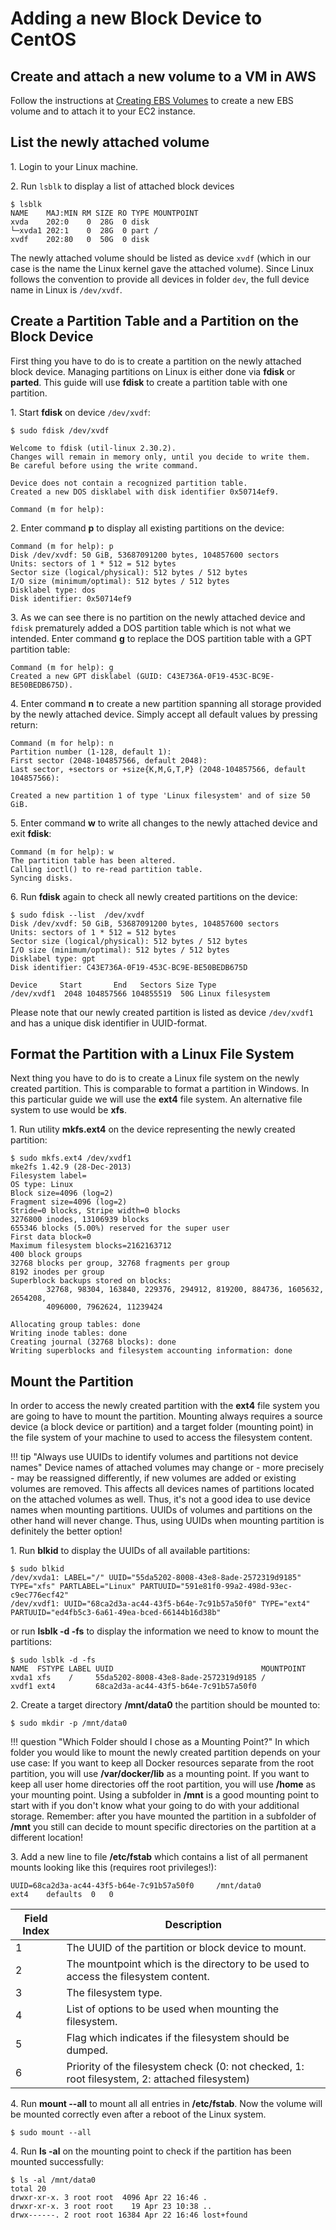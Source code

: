 # Adding a new Block Device to CentOS

## Create and attach a new volume to a VM in AWS

Follow the instructions at [Creating EBS Volumes](../aws/ebs/ebs_create_volume.md) to create a new EBS volume and to attach it to your EC2 instance.

## List the newly attached volume 

1\. Login to your Linux machine.

2\. Run `lsblk` to display a list of attached block devices

```shell
$ lsblk
NAME    MAJ:MIN RM SIZE RO TYPE MOUNTPOINT
xvda    202:0    0  28G  0 disk
└─xvda1 202:1    0  28G  0 part /
xvdf    202:80   0  50G  0 disk
```

The newly attached volume should be listed as device `xvdf` (which in our case is the name the Linux kernel gave
 the attached volume). Since Linux follows the convention to provide all devices in folder `dev`, the full device name in Linux is `/dev/xvdf`.
 
## Create a Partition Table and a Partition on the Block Device 

First thing you have to do is to create a partition on the newly attached block device. Managing partitions on Linux is 
either done via __fdisk__ or __parted__. This guide will use __fdisk__ to create a partition table with one partition.

1\. Start __fdisk__ on device `/dev/xvdf`:
 
```shell
$ sudo fdisk /dev/xvdf

Welcome to fdisk (util-linux 2.30.2).
Changes will remain in memory only, until you decide to write them.
Be careful before using the write command.

Device does not contain a recognized partition table.
Created a new DOS disklabel with disk identifier 0x50714ef9.

Command (m for help):
``` 

2\. Enter command __p__ to display all existing partitions on the device:

```shell
Command (m for help): p
Disk /dev/xvdf: 50 GiB, 53687091200 bytes, 104857600 sectors
Units: sectors of 1 * 512 = 512 bytes
Sector size (logical/physical): 512 bytes / 512 bytes
I/O size (minimum/optimal): 512 bytes / 512 bytes
Disklabel type: dos
Disk identifier: 0x50714ef9
``` 

3\. As we can see there is no partition on the newly attached device and `fdisk` prematurely added a DOS partition table
which is not what we intended. Enter command __g__ to replace the DOS partition table with a GPT partition table:

```shell
Command (m for help): g
Created a new GPT disklabel (GUID: C43E736A-0F19-453C-BC9E-BE50BEDB675D).
``` 

4\. Enter command __n__ to create a new partition spanning all storage provided by the newly attached device. 
Simply accept all default values by pressing return: 

```shell
Command (m for help): n
Partition number (1-128, default 1): 
First sector (2048-104857566, default 2048):
Last sector, +sectors or +size{K,M,G,T,P} (2048-104857566, default 104857566):

Created a new partition 1 of type 'Linux filesystem' and of size 50 GiB.
``` 

5\. Enter command __w__ to write all changes to the newly attached device and exit __fdisk__:

```shell
Command (m for help): w
The partition table has been altered.
Calling ioctl() to re-read partition table.
Syncing disks.
``` 

6\. Run __fdisk__ again to check all newly created partitions on the device:

```shell
$ sudo fdisk --list  /dev/xvdf
Disk /dev/xvdf: 50 GiB, 53687091200 bytes, 104857600 sectors
Units: sectors of 1 * 512 = 512 bytes
Sector size (logical/physical): 512 bytes / 512 bytes
I/O size (minimum/optimal): 512 bytes / 512 bytes
Disklabel type: gpt
Disk identifier: C43E736A-0F19-453C-BC9E-BE50BEDB675D

Device     Start       End   Sectors Size Type
/dev/xvdf1  2048 104857566 104855519  50G Linux filesystem
``` 

Please note that our newly created partition is listed as device `/dev/xvdf1` and has a unique disk identifier in 
UUID-format.

## Format the Partition with a Linux File System

Next thing you have to do is to create a Linux file system on the newly created partition. This is comparable to format 
a partition in Windows. In this particular guide we
will use the __ext4__ file system. An alternative file system to use would be __xfs__.

1\. Run utility __mkfs.ext4__ on the device representing the newly created partition: 

```shell
$ sudo mkfs.ext4 /dev/xvdf1
mke2fs 1.42.9 (28-Dec-2013)
Filesystem label=
OS type: Linux
Block size=4096 (log=2)
Fragment size=4096 (log=2)
Stride=0 blocks, Stripe width=0 blocks
3276800 inodes, 13106939 blocks
655346 blocks (5.00%) reserved for the super user
First data block=0
Maximum filesystem blocks=2162163712
400 block groups
32768 blocks per group, 32768 fragments per group
8192 inodes per group
Superblock backups stored on blocks:
        32768, 98304, 163840, 229376, 294912, 819200, 884736, 1605632, 2654208,
        4096000, 7962624, 11239424

Allocating group tables: done
Writing inode tables: done
Creating journal (32768 blocks): done
Writing superblocks and filesystem accounting information: done
``` 

## Mount the Partition

In order to access the newly created partition with the __ext4__ file system you are going to have to mount the partition.
Mounting always requires a source device (a block device or partition) and a target folder (mounting point) in the 
file system of your machine to used to access the filesystem content.

!!! tip "Always use UUIDs to identify volumes and partitions not device names"
    Device names of attached volumes may change or - more precisely - may be reassigned differently, 
    if new volumes are added or existing volumes are removed. This affects all devices names of partitions located
    on the attached volumes as well. Thus, it's not a good idea to use device names when mounting partitions. UUIDs
    of volumes and partitions on the other hand will never change. Thus, using UUIDs when mounting partition is definitely
    the better option!

1\. Run __blkid__ to display the UUIDs of all available partitions:

```shell
$ sudo blkid
/dev/xvda1: LABEL="/" UUID="55da5202-8008-43e8-8ade-2572319d9185" TYPE="xfs" PARTLABEL="Linux" PARTUUID="591e81f0-99a2-498d-93ec-c9ec776ecf42"
/dev/xvdf1: UUID="68ca2d3a-ac44-43f5-b64e-7c91b57a50f0" TYPE="ext4" PARTUUID="ed4fb5c3-6a61-49ea-bced-66144b16d38b"
``` 

or run __lsblk -d -fs__ to display the information we need to know to mount the partitions:

```shell
$ sudo lsblk -d -fs
NAME  FSTYPE LABEL UUID                                 MOUNTPOINT
xvda1 xfs    /     55da5202-8008-43e8-8ade-2572319d9185 /
xvdf1 ext4         68ca2d3a-ac44-43f5-b64e-7c91b57a50f0
``` 
 
2\. Create a target directory __/mnt/data0__ the partition should be mounted to:

```shell
$ sudo mkdir -p /mnt/data0
```

!!! question "Which Folder should I chose as a Mounting Point?"
    In which folder you would like to mount the newly created partition depends on your use case: 
    If you want to keep all Docker resources separate from the root partition, you will use __/var/docker/lib__ as a 
    mounting point.
    If you want to keep all user home directories off the root partition, you will use __/home__ as your mounting point.
    Using a subfolder in __/mnt__ is a good mounting point to start with if you don't know what your going to do with
    your additional storage. Remember: after you have mounted the partition in a subfolder of __/mnt__ you still can
    decide to mount specific directories on the partition at a different location!
      
3\. Add a new line to file __/etc/fstab__ which contains a list of all permanent mounts looking like this (requires root privileges!):

```text
UUID=68ca2d3a-ac44-43f5-b64e-7c91b57a50f0     /mnt/data0           ext4    defaults  0   0
```

| Field Index | Description |
| --- | --- |
| 1 | The UUID of the partition or block device to mount. |
| 2 | The mountpoint which is the directory to be used to access the filesystem content. |
| 3 | The filesystem type. |
| 4 | List of options to be used when mounting the filesystem. |
| 5 | Flag which indicates if the filesystem should be dumped. |
| 6 | Priority of the filesystem check (0: not checked, 1: root filesystem, 2: attached filesystem) | 

4\. Run __mount --all__ to mount all all entries in __/etc/fstab__. Now the volume will be mounted correctly even after a reboot of the Linux system.

```shell
$ sudo mount --all
```

4\. Run __ls -al__ on the mounting point to check if the partition has been mounted successfully:

```shell
$ ls -al /mnt/data0
total 20
drwxr-xr-x. 3 root root  4096 Apr 22 16:46 .
drwxr-xr-x. 3 root root    19 Apr 23 10:38 ..
drwx------. 2 root root 16384 Apr 22 16:46 lost+found
```
